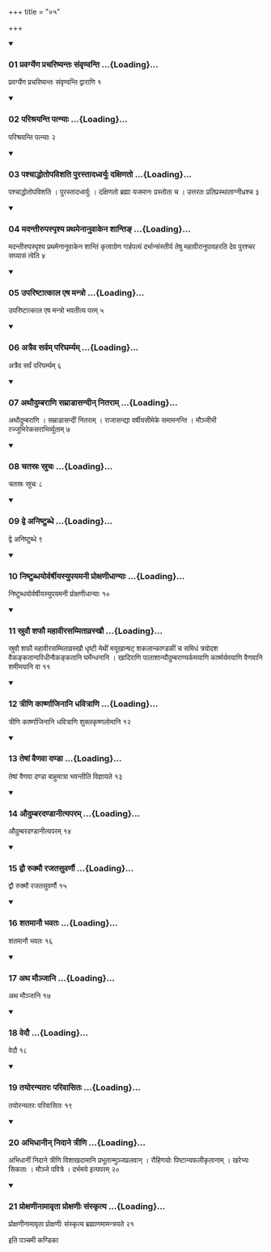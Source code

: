 +++
title = "०५"

+++

<div class="js_include" includetitle="true" newlevelforh1="3" unfilled="" url="/vedAH_yajuH/taittirIyam/sUtram/ApastambaH/shrautam/vishvAsa-prastutiH/15/05/01_pravargyeNa_prachariShyantaH_saMvRNvanti.md">
<details open><summary><h3>01 प्रवर्ग्येण प्रचरिष्यन्तः संवृण्वन्ति ...{Loading}...</h3></summary>

प्रवर्ग्येण प्रचरिष्यन्तः संवृण्वन्ति द्वाराणि १
</details>
</div>


<div class="js_include" includetitle="true" newlevelforh1="3" unfilled="" url="/vedAH_yajuH/taittirIyam/sUtram/ApastambaH/shrautam/vishvAsa-prastutiH/15/05/02_parishrayanti_patnyAH.md">
<details open><summary><h3>02 परिश्रयन्ति पत्न्याः ...{Loading}...</h3></summary>

परिश्रयन्ति पत्न्याः २
</details>
</div>


<div class="js_include" includetitle="true" newlevelforh1="3" unfilled="" url="/vedAH_yajuH/taittirIyam/sUtram/ApastambaH/shrautam/vishvAsa-prastutiH/15/05/03_pashchAddhotopavishati_purastAdadhvaryuH_daxiNato.md">
<details open><summary><h3>03 पश्चाद्धोतोपविशति पुरस्तादध्वर्युः दक्षिणतो ...{Loading}...</h3></summary>

पश्चाद्धोतोपविशति । पुरस्तादध्वर्युः । दक्षिणतो ब्रह्मा यजमानः प्रस्तोता च । उत्तरतः प्रतिप्रस्थाताग्नीध्रश्च ३
</details>
</div>


<div class="js_include" includetitle="true" newlevelforh1="3" unfilled="" url="/vedAH_yajuH/taittirIyam/sUtram/ApastambaH/shrautam/vishvAsa-prastutiH/15/05/04_madantIrupaspRshya_prathamenAnuvAkena_shAnti~N.md">
<details open><summary><h3>04 मदन्तीरुपस्पृश्य प्रथमेनानुवाकेन शान्तिङ् ...{Loading}...</h3></summary>

मदन्तीरुपस्पृश्य प्रथमेनानुवाकेन शान्तिं कृत्वाग्रेण गार्हपत्यं दर्भान्संस्तीर्य तेषु महावीरानुपावहरति देव पुरश्चर सघ्यासं त्वेति ४
</details>
</div>


<div class="js_include" includetitle="true" newlevelforh1="3" unfilled="" url="/vedAH_yajuH/taittirIyam/sUtram/ApastambaH/shrautam/vishvAsa-prastutiH/15/05/05_upariShTAtkAla_eSha_mantro.md">
<details open><summary><h3>05 उपरिष्टात्काल एष मन्त्रो ...{Loading}...</h3></summary>

उपरिष्टात्काल एष मन्त्रो भवतीत्य परम् ५
</details>
</div>


<div class="js_include" includetitle="true" newlevelforh1="3" unfilled="" url="/vedAH_yajuH/taittirIyam/sUtram/ApastambaH/shrautam/vishvAsa-prastutiH/15/05/06_atraiva_sarvam_parigharmyam.md">
<details open><summary><h3>06 अत्रैव सर्वम् परिघर्म्यम् ...{Loading}...</h3></summary>

अत्रैव सर्वं परिघर्म्यम् ६
</details>
</div>


<div class="js_include" includetitle="true" newlevelforh1="3" unfilled="" url="/vedAH_yajuH/taittirIyam/sUtram/ApastambaH/shrautam/vishvAsa-prastutiH/15/05/07_athaudumbarANi_samrADAsandIn_nitarAm.md">
<details open><summary><h3>07 अथौदुम्बराणि सम्राडासन्दीन् नितराम् ...{Loading}...</h3></summary>

अथौदुम्बराणि । सम्राडासन्दीं नितराम् । राजासन्द्या वर्षीयसीमेके समामनन्ति । मौञ्जीभी रज्जुभिरेकसराभिर्व्युताम् ७
</details>
</div>


<div class="js_include" includetitle="true" newlevelforh1="3" unfilled="" url="/vedAH_yajuH/taittirIyam/sUtram/ApastambaH/shrautam/vishvAsa-prastutiH/15/05/08_chatasraH_sruchaH.md">
<details open><summary><h3>08 चतस्रः स्रुचः ...{Loading}...</h3></summary>

चतस्रः स्रुचः ८
</details>
</div>


<div class="js_include" includetitle="true" newlevelforh1="3" unfilled="" url="/vedAH_yajuH/taittirIyam/sUtram/ApastambaH/shrautam/vishvAsa-prastutiH/15/05/09_dve_aniShTubdhe.md">
<details open><summary><h3>09 द्वे अनिष्टुब्धे ...{Loading}...</h3></summary>

द्वे अनिष्टुब्धे ९
</details>
</div>


<div class="js_include" includetitle="true" newlevelforh1="3" unfilled="" url="/vedAH_yajuH/taittirIyam/sUtram/ApastambaH/shrautam/vishvAsa-prastutiH/15/05/10_niShTubdhayorvarShIyasyupayamanI_proxaNIdhAnyAH.md">
<details open><summary><h3>10 निष्टुब्धयोर्वर्षीयस्युपयमनी प्रोक्षणीधान्याः ...{Loading}...</h3></summary>

निष्टुब्धयोर्वर्षीयस्युपयमनी प्रोक्षणीधान्याः १०
</details>
</div>


<div class="js_include" includetitle="true" newlevelforh1="3" unfilled="" url="/vedAH_yajuH/taittirIyam/sUtram/ApastambaH/shrautam/vishvAsa-prastutiH/15/05/11_sruvau_shaphau_mahAvIrasammitAvraskhau.md">
<details open><summary><h3>11 स्रुवौ शफौ महावीरसम्मिताव्रस्खौ ...{Loading}...</h3></summary>

स्रुवौ शफौ महावीरसम्मिताव्रस्खौ धृष्टी मेथीं मयूखान्षट् शकलान्काण्डकीं च समिधं त्रयोदश वैकङ्कतान्परिधीन्वैकङ्कतानि घर्मेन्धनानि । खादिराणि पालाशान्यौदुम्बराण्यर्कमयाणि कार्ष्मर्यमयाणि वैणवानि शमीमयानि वा ११
</details>
</div>


<div class="js_include" includetitle="true" newlevelforh1="3" unfilled="" url="/vedAH_yajuH/taittirIyam/sUtram/ApastambaH/shrautam/vishvAsa-prastutiH/15/05/12_trINi_kArShNAjinAni_dhavitrANi.md">
<details open><summary><h3>12 त्रीणि कार्ष्णाजिनानि धवित्राणि ...{Loading}...</h3></summary>

त्रीणि कार्ष्णाजिनानि धवित्राणि शुक्लकृष्णलोमानि १२
</details>
</div>


<div class="js_include" includetitle="true" newlevelforh1="3" unfilled="" url="/vedAH_yajuH/taittirIyam/sUtram/ApastambaH/shrautam/vishvAsa-prastutiH/15/05/13_teShAM_vaiNavA_daNDA.md">
<details open><summary><h3>13 तेषां वैणवा दण्डा ...{Loading}...</h3></summary>

तेषां वैणवा दण्डा बाहुमात्रा भवन्तीति विज्ञायते १३
</details>
</div>


<div class="js_include" includetitle="true" newlevelforh1="3" unfilled="" url="/vedAH_yajuH/taittirIyam/sUtram/ApastambaH/shrautam/vishvAsa-prastutiH/15/05/14_audumbaradaNDAnItyaparam.md">
<details open><summary><h3>14 औदुम्बरदण्डानीत्यपरम् ...{Loading}...</h3></summary>

औदुम्बरदण्डानीत्यपरम् १४
</details>
</div>


<div class="js_include" includetitle="true" newlevelforh1="3" unfilled="" url="/vedAH_yajuH/taittirIyam/sUtram/ApastambaH/shrautam/vishvAsa-prastutiH/15/05/15_dvau_rukmau_rajatasuvarNau.md">
<details open><summary><h3>15 द्वौ रुक्मौ रजतसुवर्णौ ...{Loading}...</h3></summary>

द्वौ रुक्मौ रजतसुवर्णौ १५
</details>
</div>


<div class="js_include" includetitle="true" newlevelforh1="3" unfilled="" url="/vedAH_yajuH/taittirIyam/sUtram/ApastambaH/shrautam/vishvAsa-prastutiH/15/05/16_shatamAnau_bhavataH.md">
<details open><summary><h3>16 शतमानौ भवतः ...{Loading}...</h3></summary>

शतमानौ भवतः १६
</details>
</div>


<div class="js_include" includetitle="true" newlevelforh1="3" unfilled="" url="/vedAH_yajuH/taittirIyam/sUtram/ApastambaH/shrautam/vishvAsa-prastutiH/15/05/17_atha_maunjAni.md">
<details open><summary><h3>17 अथ मौञ्जानि ...{Loading}...</h3></summary>

अथ मौञ्जानि १७
</details>
</div>


<div class="js_include" includetitle="true" newlevelforh1="3" unfilled="" url="/vedAH_yajuH/taittirIyam/sUtram/ApastambaH/shrautam/vishvAsa-prastutiH/15/05/18_vedau.md">
<details open><summary><h3>18 वेदौ ...{Loading}...</h3></summary>

वेदौ १८
</details>
</div>


<div class="js_include" includetitle="true" newlevelforh1="3" unfilled="" url="/vedAH_yajuH/taittirIyam/sUtram/ApastambaH/shrautam/vishvAsa-prastutiH/15/05/19_tayoranyataraH_parivAsitaH.md">
<details open><summary><h3>19 तयोरन्यतरः परिवासितः ...{Loading}...</h3></summary>

तयोरन्यतरः परिवासितः १९
</details>
</div>


<div class="js_include" includetitle="true" newlevelforh1="3" unfilled="" url="/vedAH_yajuH/taittirIyam/sUtram/ApastambaH/shrautam/vishvAsa-prastutiH/15/05/20_abhidhAnIn_nidAne_trINi.md">
<details open><summary><h3>20 अभिधानीन् निदाने त्रीणि ...{Loading}...</h3></summary>

अभिधानीं निदाने त्रीणि विशाखदामानि प्रभूतान्मुञ्जप्रलवान् । रौहिणयोः पिष्टान्यफलीकृतानाम् । खरेभ्यः सिकताः । मौञ्जे पवित्रे । दर्भमये इत्यपरम् २०
</details>
</div>


<div class="js_include" includetitle="true" newlevelforh1="3" unfilled="" url="/vedAH_yajuH/taittirIyam/sUtram/ApastambaH/shrautam/vishvAsa-prastutiH/15/05/21_proxaNInAmAvRtA_proxaNIH_saMskRtya.md">
<details open><summary><h3>21 प्रोक्षणीनामावृता प्रोक्षणीः संस्कृत्य ...{Loading}...</h3></summary>

प्रोक्षणीनामावृता प्रोक्षणीः संस्कृत्य ब्रह्माणमामन्त्रयते २१
</details>
</div>



  
इति पञ्चमी कण्डिका 
